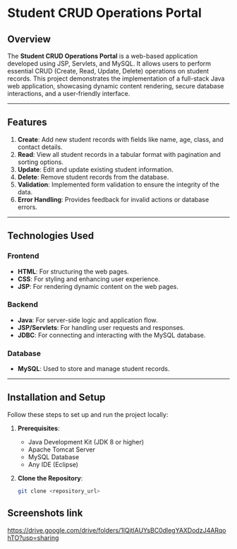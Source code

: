# Student CRUD Operations Portal

## Overview

The **Student CRUD Operations Portal** is a web-based application developed using JSP, Servlets, and MySQL. It allows users to perform essential CRUD (Create, Read, Update, Delete) operations on student records. This project demonstrates the implementation of a full-stack Java web application, showcasing dynamic content rendering, secure database interactions, and a user-friendly interface.

---

## Features

1. **Create**: Add new student records with fields like name, age, class, and contact details.
2. **Read**: View all student records in a tabular format with pagination and sorting options.
3. **Update**: Edit and update existing student information.
4. **Delete**: Remove student records from the database.
5. **Validation**: Implemented form validation to ensure the integrity of the data.
6. **Error Handling**: Provides feedback for invalid actions or database errors.

---

## Technologies Used

### Frontend
- **HTML**: For structuring the web pages.
- **CSS**: For styling and enhancing user experience.
- **JSP**: For rendering dynamic content on the web pages.

### Backend
- **Java**: For server-side logic and application flow.
- **JSP/Servlets**: For handling user requests and responses.
- **JDBC**: For connecting and interacting with the MySQL database.

### Database
- **MySQL**: Used to store and manage student records.

---

## Installation and Setup

Follow these steps to set up and run the project locally:

1. **Prerequisites**:
   - Java Development Kit (JDK 8 or higher)
   - Apache Tomcat Server
   - MySQL Database
   - Any IDE (Eclipse)

2. **Clone the Repository**:
   ```bash
   git clone <repository_url>
## Screenshots link
https://drive.google.com/drive/folders/1lQjtlAUYsBC0dlegYAXDodzJ4ARqohTO?usp=sharing
